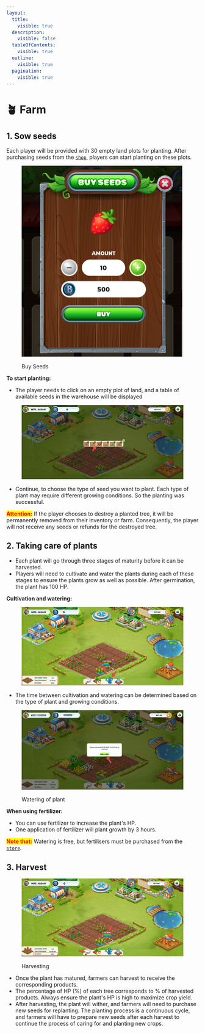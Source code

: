 ```yaml
---
layout:
  title:
    visible: true
  description:
    visible: false
  tableOfContents:
    visible: true
  outline:
    visible: true
  pagination:
    visible: true
---
```


# 🪴 Farm

## 1. Sow seeds

Each player will be provided with 30 empty land plots for planting. After purchasing seeds from the [`shop`](shop.md), players can start planting on these plots.

<figure><img src="../../.gitbook/assets/buyseed.png" alt=""><figcaption><p>Buy Seeds</p></figcaption></figure>

**To start planting:**

* The player needs to click on an empty plot of land, and a table of available seeds in the warehouse will be displayed

<figure><img src="../../.gitbook/assets/Sow.png" alt=""><figcaption></figcaption></figure>

* Continue, to choose the type of seed you want to plant. Each type of plant may require different growing conditions. So the planting was successful.

<mark style="color:red;">**Attention:**</mark> If the player chooses to destroy a planted tree, it will be permanently removed from their inventory or farm. Consequently, the player will not receive any seeds or refunds for the destroyed tree.

## **2. Taking care of plants**

* Each plant will go through three stages of maturity before it can be harvested.
* Players will need to cultivate and water the plants during each of these stages to ensure the plants grow as well as possible. After germination, the plant has 100 HP.

**Cultivation and watering:**

<figure><img src="../../.gitbook/assets/Taking care of plant.png" alt=""><figcaption></figcaption></figure>

* The time between cultivation and watering can be determined based on the type of plant and growing conditions.

<figure><img src="../../.gitbook/assets/watering.png" alt=""><figcaption><p>Watering of plant</p></figcaption></figure>

**When using fertilizer:**&#x20;

* You can use fertilizer to increase the plant's HP.
* One application of fertilizer will plant growth by 3 hours.

<mark style="color:red;">**Note that:**</mark> Watering is free, but fertilisers must be purchased from the [`store`](shop.md).

## 3. Harvest

<figure><img src="../../.gitbook/assets/harvest.png" alt=""><figcaption><p>Harvesting</p></figcaption></figure>

* Once the plant has matured, farmers can harvest to receive the corresponding products.
* &#x20;The percentage of HP (%) of each tree corresponds to % of harvested products. Always ensure the plant's HP is high to maximize crop yield.
* After harvesting, the plant will wither, and farmers will need to purchase new seeds for replanting. The planting process is a continuous cycle, and farmers will have to prepare new seeds after each harvest to continue the process of caring for and planting new crops.

